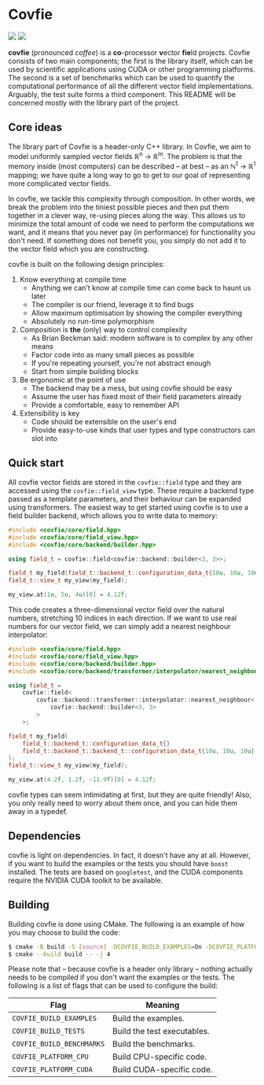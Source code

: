 # Covfie

![](https://github.com/stephenswat/covfie/actions/workflows/builds.yml/badge.svg?branch=main)
![](https://github.com/stephenswat/covfie/actions/workflows/checks.yml/badge.svg?branch=main)

**covfie** (pronounced _coffee_) is a **co**-processor **v**ector **fie**ld
projects. Covfie consists of two main components; the first is the library
itself, which can be used by scientific applications using CUDA or other
programming platforms. The second is a set of benchmarks which can be used to
quantify the computational performance of all the different vector field
implementations. Arguably, the test suite forms a third component. This README
will be concerned mostly with the library part of the project.

## Core ideas

The library part of Covfie is a header-only C++ library. In Covfie, we aim to
model uniformly sampled vector fields ℝ<sup>n</sup> → ℝ<sup>m</sup>. The
problem is that the memory inside (most computers) can be described &ndash; at
best &ndash; as an ℕ<sup>1</sup> → ℝ<sup>1</sup> mapping; we have quite a long
way to go to get to our goal of representing more complicated vector fields.

In covfie, we tackle this complexity through composition. In other words, we
break the problem into the tiniest possible pieces and then put them together
in a clever way, re-using pieces along the way. This allows us to minimize the
total amount of code we need to perform the computations we want, and it means
that you never pay (in performance) for functionality you don't need. If
something does not benefit you, you simply do not add it to the vector field
which you are constructing.

covfie is built on the following design principles:

1. Know everything at compile time
    * Anything we can't know at compile time can come back to haunt us later
    * The compiler is our friend, leverage it to find bugs
    * Allow maximum optimisation by showing the compiler everything
    * Absolutely no run-time polymorphism
2. Composition is **the** (only) way to control complexity
    * As Brian Beckman said: modern software is to complex by any other means
    * Factor code into as many small pieces as possible
    * If you're repeating yourself, you're not abstract enough
    * Start from simple building blocks
3. Be ergonomic at the point of use
    * The backend may be a mess, but using covfie should be easy
    * Assume the user has fixed most of their field parameters already
    * Provide a comfortable, easy to remember API
4. Extensibility is key
    * Code should be extensible on the user's end
    * Provide easy-to-use kinds that user types and type constructors can slot
      into

## Quick start

All covfie vector fields are stored in the `covfie::field` type and they are
accessed using the `covfie::field_view` type. These require a backend type
passed as a template parameters, and their behaviour can be expanded using
transformers. The easiest way to get started using covfie is to use a field
builder backend, which allows you to write data to memory:

```cpp
#include <covfie/core/field.hpp>
#include <covfie/core/field_view.hpp>
#include <covfie/core/backend/builder.hpp>

using field_t = covfie::field<covfie::backend::builder<3, 3>>;

field_t my_field(field_t::backend_t::configuration_data_t{10u, 10u, 10u});
field_t::view_t my_view(my_field);

my_view.at(1u, 5u, 4u)[0] = 4.12f;
```

This code creates a three-dimensional vector field over the natural numbers,
stretching 10 indices in each direction. If we want to use real numbers for our
vector field, we can simply add a nearest neighbour interpolator:

```cpp
#include <covfie/core/field.hpp>
#include <covfie/core/field_view.hpp>
#include <covfie/core/backend/builder.hpp>
#include <covfie/core/backend/transformer/interpolator/nearest_neighbour.hpp>

using field_t =
    covfie::field<
        covfie::backend::transformer::interpolator::nearest_neighbour<
            covfie::backend::builder<3, 3>
        >
    >;

field_t my_field(
    field_t::backend_t::configuration_data_t{}
    field_t::backend_t::backend_t::configuration_data_t{10u, 10u, 10u},
);
field_t::view_t my_view(my_field);

my_view.at(4.2f, 1.2f, -11.9f)[0] = 4.12f;
```

covfie types can seem intimidating at first, but they are quite friendly! Also,
you only really need to worry about them once, and you can hide them away in a
typedef.

## Dependencies

covfie is light on dependencies. In fact, it doesn't have any at all. However,
if you want to build the examples or the tests you should have `boost`
installed. The tests are based on `googletest`, and the CUDA components require
the NVIDIA CUDA toolkit to be available.

## Building

Building covfie is done using CMake. The following is an example of how you may
choose to build the code:

```bash
$ cmake -B build -S [source] -DCOVFIE_BUILD_EXAMPLES=On -DCOVFIE_PLATFORM_CPU=On
$ cmake --build build -- -j 4
```

Please note that &ndash; because covfie is a header only library &ndash;
nothing actually needs to be compiled if you don't want the examples or the
tests. The following is a list of flags that can be used to configure the
build:

| Flag | Meaning |
| - | - |
| `COVFIE_BUILD_EXAMPLES` | Build the examples. |
| `COVFIE_BUILD_TESTS` | Build the test executables. |
| `COVFIE_BUILD_BENCHMARKS` | Build the benchmarks. |
| `COVFIE_PLATFORM_CPU` | Build CPU-specific code. |
| `COVFIE_PLATFORM_CUDA` | Build CUDA-specific code. |
